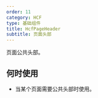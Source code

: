 ```yaml
---
order: 11
category: HCF
type: 基础组件
title: HcfPageHeader
subtitle: 页面头部
---
```


页面公共头部。

## 何时使用

- 当某个页面需要公共头部时使用。
